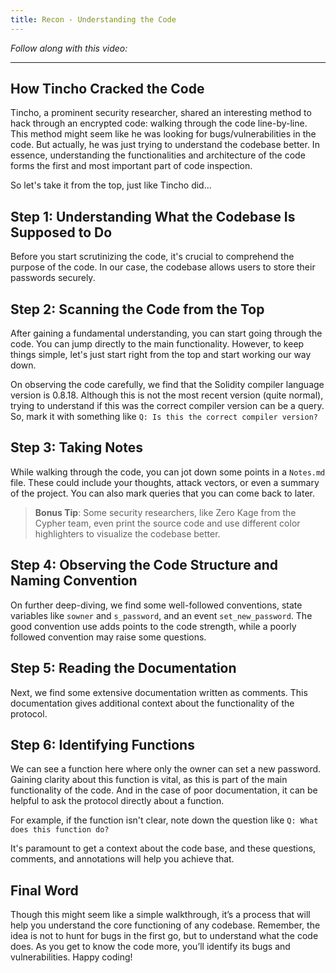 ```yaml
---
title: Recon - Understanding the Code
---
```


_Follow along with this video:_



---

## How Tincho Cracked the Code

Tincho, a prominent security researcher, shared an interesting method to hack through an encrypted code: walking through the code line-by-line. This method might seem like he was looking for bugs/vulnerabilities in the code. But actually, he was just trying to understand the codebase better. In essence, understanding the functionalities and architecture of the code forms the first and most important part of code inspection.

So let's take it from the top, just like Tincho did…

## Step 1: Understanding What the Codebase Is Supposed to Do

Before you start scrutinizing the code, it's crucial to comprehend the purpose of the code. In our case, the codebase allows users to store their passwords securely.

## Step 2: Scanning the Code from the Top

After gaining a fundamental understanding, you can start going through the code. You can jump directly to the main functionality. However, to keep things simple, let's just start right from the top and start working our way down.

On observing the code carefully, we find that the Solidity compiler language version is 0.8.18. Although this is not the most recent version (quite normal), trying to understand if this was the correct compiler version can be a query. So, mark it with something like `Q: Is this the correct compiler version?`

## Step 3: Taking Notes

While walking through the code, you can jot down some points in a `Notes.md` file. These could include your thoughts, attack vectors, or even a summary of the project. You can also mark queries that you can come back to later.

> **Bonus Tip**: Some security researchers, like Zero Kage from the Cypher team, even print the source code and use different color highlighters to visualize the codebase better.

## Step 4: Observing the Code Structure and Naming Convention

On further deep-diving, we find some well-followed conventions, state variables like `sowner` and `s_password`, and an event `set_new_password`. The good convention use adds points to the code strength, while a poorly followed convention may raise some questions.

## Step 5: Reading the Documentation

Next, we find some extensive documentation written as comments. This documentation gives additional context about the functionality of the protocol.

## Step 6: Identifying Functions

We can see a function here where only the owner can set a new password. Gaining clarity about this function is vital, as this is part of the main functionality of the code. And in the case of poor documentation, it can be helpful to ask the protocol directly about a function.

For example, if the function isn't clear, note down the question like `Q: What does this function do?`

It's paramount to get a context about the code base, and these questions, comments, and annotations will help you achieve that.

## Final Word

Though this might seem like a simple walkthrough, it’s a process that will help you understand the core functioning of any codebase. Remember, the idea is not to hunt for bugs in the first go, but to understand what the code does. As you get to know the code more, you’ll identify its bugs and vulnerabilities. Happy coding!
